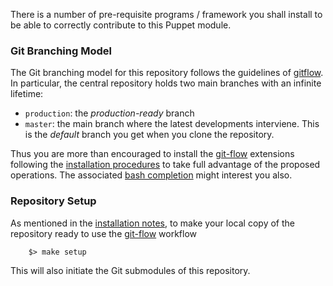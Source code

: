 There is a number of pre-requisite programs / framework you shall install to be able to correctly contribute to this Puppet module.

### Git Branching Model

The Git branching model for this repository follows the guidelines of
[gitflow](http://nvie.com/posts/a-successful-git-branching-model/).
In particular, the central repository holds two main branches with an infinite lifetime:

* `production`: the *production-ready* branch
* `master`: the main branch where the latest developments interviene. This is the *default* branch you get when you clone the repository.

Thus you are more than encouraged to install the [git-flow](https://github.com/nvie/gitflow) extensions following the [installation procedures](https://github.com/nvie/gitflow/wiki/Installation) to take full advantage of the proposed operations. The associated [bash completion](https://github.com/bobthecow/git-flow-completion) might interest you also.

### Repository Setup

As mentioned in the [installation notes](/), to make your local copy of the repository ready to use the [git-flow](https://github.com/nvie/gitflow) workflow

	    $> make setup

This will also initiate the Git submodules of this repository.

